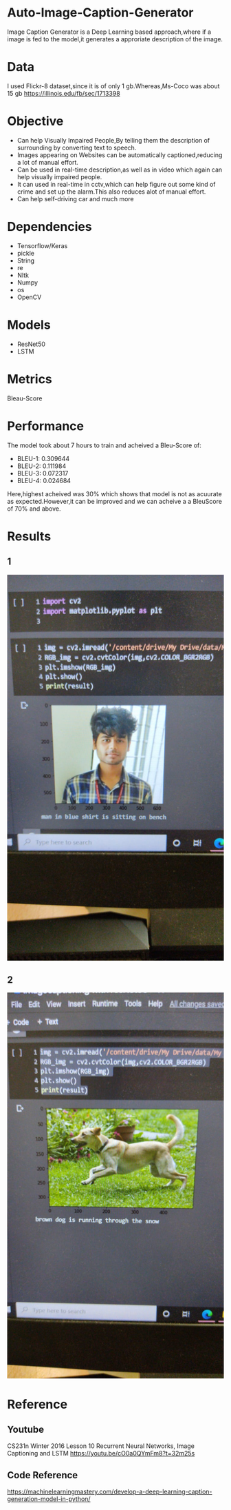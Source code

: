 # Auto-Image-Caption-Generator
Image Caption Generator is a Deep Learning based approach,where if a image is fed to the model,it generates a approriate description of the image.

# Data
I used Flickr-8 dataset,since it is of only 1 gb.Whereas,Ms-Coco was about 15 gb
https://illinois.edu/fb/sec/1713398

# Objective
* Can help Visually Impaired People,By telling them the description of surrounding by converting text to speech.
* Images appearing on Websites can be automatically captioned,reducing a lot of manual effort.
* Can be used in real-time description,as well as in video which again can help visually impaired people.
* It can used in real-time in cctv,which can help figure out some kind of crime and set up the alarm.This also reduces alot of manual effort.
* Can help self-driving car
and much more

# Dependencies
* Tensorflow/Keras
* pickle
* String
* re
* Nltk
* Numpy
* os
* OpenCV

# Models
* ResNet50
* LSTM

# Metrics
Bleau-Score

# Performance
The model took about 7 hours to train and acheived a Bleu-Score of:
* BLEU-1: 0.309644
* BLEU-2: 0.111984
* BLEU-3: 0.072317
* BLEU-4: 0.024684

Here,highest acheived was 30% which shows that model is not as acuurate as expected.However,it can be improved and we can acheive a a BleuScore of 70% and above.

# Results
## 1
![](ModelResult/image-2.jpeg)
## 2
![](ModelResult/image-1.jpeg)

# Reference
## Youtube
CS231n Winter 2016 Lesson 10 Recurrent Neural Networks, Image Captioning and LSTM https://youtu.be/cO0a0QYmFm8?t=32m25s
## Code Reference
https://machinelearningmastery.com/develop-a-deep-learning-caption-generation-model-in-python/
